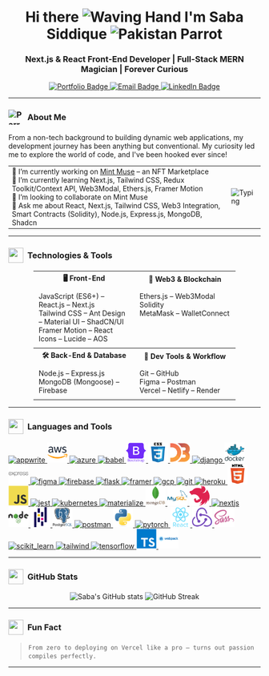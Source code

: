 <h1 align="center">
  Hi there 
  <img src="https://media.giphy.com/media/hvRJCLFzcasrR4ia7z/giphy.gif" width="30" height="30" alt="Waving Hand" />
  I'm Saba Siddique
  <img src="https://cultofthepartyparrot.com/flags/hd/pakistanparrot.gif" width="30" height="30" alt="Pakistan Parrot" />
</h1>

<h3 align="center">
   Next.js & React Front-End Developer | Full-Stack MERN Magician | Forever Curious
</h3>
<p align="center">
  <!-- Portfolio -->
  <a href="https://portfolio-website-phi-ten-96.vercel.app/" target="_blank">
    <img src="https://img.shields.io/badge/Portfolio-Saba%20Siddique-6f42c1?style=flat-square&logo=vercel&logoColor=white" alt="Portfolio Badge"/>
  </a>

  <!-- Email -->
  <a href="mailto:sabasiddique001@gmail.com" target="_blank">
    <img src="https://img.shields.io/badge/Email-sabasiddique001@gmail.com-D14836?style=flat-square&logo=Gmail&logoColor=white" alt="Email Badge"/>
  </a>

  <!-- LinkedIn -->
  <a href="https://www.linkedin.com/in/sabaa-siddique-26b6a31a5" target="_blank">
    <img src="https://img.shields.io/badge/LinkedIn-Saba%20Siddique-0077B5?style=flat-square&logo=Linkedin&logoColor=white" alt="LinkedIn Badge"/>
  </a>
</p>

---

<h3 style="display: flex; align-items: center; gap: 8px;">
  <img src="https://cultofthepartyparrot.com/parrots/hd/pirateparrot.gif" width="30" height="30" alt="Parrot" />
  About Me
</h3>

From a non-tech background to building dynamic web applications, my development journey has been anything but conventional. My curiosity led me to explore the world of code, and I've been hooked ever since!

<table align="center">
  <tr>
    <td>
    <div>🔭 I’m currently working on <a href="https://github.com/sabasiddique1/project" target="_blank">Mint Muse</a> – an NFT Marketplace</div>
      <div>🌱 I’m currently learning Next.js, Tailwind CSS, Redux Toolkit/Context API, Web3Modal, Ethers.js, Framer Motion</div>
      <div>👯 I’m looking to collaborate on Mint Muse</div>
      <div>💬 Ask me about React, Next.js, Tailwind CSS, Web3 Integration, Smart Contracts (Solidity), Node.js, Express.js, MongoDB, Shadcn</div>
    </td>
    <td>
      <img src="https://media.giphy.com/media/13HgwGsXF0aiGY/giphy.gif" alt="Typing" width="200" />
    </td>
  </tr>
</table>


---

<h3 style="display: flex; align-items: center; gap: 8px;">
    <img src="https://cultofthepartyparrot.com/parrots/hd/dealwithitnowparrot.gif" width="30" height="30"/>
  Technologies & Tools
</h3>

<div align="center">
  <table style="width: 80%; table-layout: fixed; text-align: left;">
    <tr>
      <th style="text-align: center; font-weight: bold; width: 50%;">🖥️ Front-End</th>
      <th style="text-align: center; font-weight: bold; width: 50%;">🔗 Web3 & Blockchain</th>
    </tr>
    <tr>
      <td style="vertical-align: top; padding: 10px; width: 50%;">
        JavaScript (ES6+) – React.js – Next.js<br/>
        Tailwind CSS – Ant Design – Material UI – ShadCN/UI<br/>
        Framer Motion – React Icons – Lucide – AOS
      </td>
      <td style="vertical-align: top; padding: 10px; width: 50%;">
        Ethers.js – Web3Modal<br/>
        Solidity<br/>
        MetaMask – WalletConnect
      </td>
    </tr>
    <tr>
      <th style="text-align: center; font-weight: bold; width: 50%;">🛠️ Back-End & Database</th>
      <th style="text-align: center; font-weight: bold; width: 50%;">🧰 Dev Tools & Workflow</th>
    </tr>
    <tr>
      <td style="vertical-align: top; padding: 10px; width: 50%;">
        Node.js – Express.js<br/>
        MongoDB (Mongoose) – Firebase
      </td>
      <td style="vertical-align: top; padding: 10px; width: 50%;">
        Git – GitHub<br/>
        Figma – Postman<br/>
        Vercel – Netlify – Render
      </td>
    </tr>
  </table>
</div>

---

<h3 style="display: flex; align-items: center; gap: 8px;">
    <img src="https://cultofthepartyparrot.com/parrots/hd/mustacheparrot.gif" width="30" height="30"/>
  Languages and Tools
</h3>
<p align="left"> <a href="https://appwrite.io" target="_blank" rel="noreferrer"> <img src="https://www.vectorlogo.zone/logos/appwriteio/appwriteio-icon.svg" alt="appwrite" width="40" height="40"/> </a> <a href="https://aws.amazon.com" target="_blank" rel="noreferrer"> <img src="https://raw.githubusercontent.com/devicons/devicon/master/icons/amazonwebservices/amazonwebservices-original-wordmark.svg" alt="aws" width="40" height="40"/> </a> <a href="https://azure.microsoft.com/en-in/" target="_blank" rel="noreferrer"> <img src="https://www.vectorlogo.zone/logos/microsoft_azure/microsoft_azure-icon.svg" alt="azure" width="40" height="40"/> </a> <a href="https://babeljs.io/" target="_blank" rel="noreferrer"> <img src="https://www.vectorlogo.zone/logos/babeljs/babeljs-icon.svg" alt="babel" width="40" height="40"/> </a> <a href="https://getbootstrap.com" target="_blank" rel="noreferrer"> <img src="https://raw.githubusercontent.com/devicons/devicon/master/icons/bootstrap/bootstrap-plain-wordmark.svg" alt="bootstrap" width="40" height="40"/> </a> <a href="https://www.w3schools.com/css/" target="_blank" rel="noreferrer"> <img src="https://raw.githubusercontent.com/devicons/devicon/master/icons/css3/css3-original-wordmark.svg" alt="css3" width="40" height="40"/> </a> <a href="https://d3js.org/" target="_blank" rel="noreferrer"> <img src="https://raw.githubusercontent.com/devicons/devicon/master/icons/d3js/d3js-original.svg" alt="d3js" width="40" height="40"/> </a> <a href="https://www.djangoproject.com/" target="_blank" rel="noreferrer"> <img src="https://cdn.worldvectorlogo.com/logos/django.svg" alt="django" width="40" height="40"/> </a> <a href="https://www.docker.com/" target="_blank" rel="noreferrer"> <img src="https://raw.githubusercontent.com/devicons/devicon/master/icons/docker/docker-original-wordmark.svg" alt="docker" width="40" height="40"/> </a> <a href="https://expressjs.com" target="_blank" rel="noreferrer"> <img src="https://raw.githubusercontent.com/devicons/devicon/master/icons/express/express-original-wordmark.svg" alt="express" width="40" height="40"/> </a> <a href="https://www.figma.com/" target="_blank" rel="noreferrer"> <img src="https://www.vectorlogo.zone/logos/figma/figma-icon.svg" alt="figma" width="40" height="40"/> </a> <a href="https://firebase.google.com/" target="_blank" rel="noreferrer"> <img src="https://www.vectorlogo.zone/logos/firebase/firebase-icon.svg" alt="firebase" width="40" height="40"/> </a> <a href="https://flask.palletsprojects.com/" target="_blank" rel="noreferrer"> <img src="https://www.vectorlogo.zone/logos/pocoo_flask/pocoo_flask-icon.svg" alt="flask" width="40" height="40"/> </a> <a href="https://www.framer.com/" target="_blank" rel="noreferrer"> <img src="https://www.vectorlogo.zone/logos/framer/framer-icon.svg" alt="framer" width="40" height="40"/> </a> <a href="https://cloud.google.com" target="_blank" rel="noreferrer"> <img src="https://www.vectorlogo.zone/logos/google_cloud/google_cloud-icon.svg" alt="gcp" width="40" height="40"/> </a> <a href="https://git-scm.com/" target="_blank" rel="noreferrer"> <img src="https://www.vectorlogo.zone/logos/git-scm/git-scm-icon.svg" alt="git" width="40" height="40"/> </a> <a href="https://heroku.com" target="_blank" rel="noreferrer"> <img src="https://www.vectorlogo.zone/logos/heroku/heroku-icon.svg" alt="heroku" width="40" height="40"/> </a> <a href="https://www.w3.org/html/" target="_blank" rel="noreferrer"> <img src="https://raw.githubusercontent.com/devicons/devicon/master/icons/html5/html5-original-wordmark.svg" alt="html5" width="40" height="40"/> </a> <a href="https://developer.mozilla.org/en-US/docs/Web/JavaScript" target="_blank" rel="noreferrer"> <img src="https://raw.githubusercontent.com/devicons/devicon/master/icons/javascript/javascript-original.svg" alt="javascript" width="40" height="40"/> </a> <a href="https://jestjs.io" target="_blank" rel="noreferrer"> <img src="https://www.vectorlogo.zone/logos/jestjsio/jestjsio-icon.svg" alt="jest" width="40" height="40"/> </a> <a href="https://kubernetes.io" target="_blank" rel="noreferrer"> <img src="https://www.vectorlogo.zone/logos/kubernetes/kubernetes-icon.svg" alt="kubernetes" width="40" height="40"/> </a> <a href="https://materializecss.com/" target="_blank" rel="noreferrer"> <img src="https://raw.githubusercontent.com/prplx/svg-logos/5585531d45d294869c4eaab4d7cf2e9c167710a9/svg/materialize.svg" alt="materialize" width="40" height="40"/> </a> <a href="https://www.mongodb.com/" target="_blank" rel="noreferrer"> <img src="https://raw.githubusercontent.com/devicons/devicon/master/icons/mongodb/mongodb-original-wordmark.svg" alt="mongodb" width="40" height="40"/> </a> <a href="https://www.mysql.com/" target="_blank" rel="noreferrer"> <img src="https://raw.githubusercontent.com/devicons/devicon/master/icons/mysql/mysql-original-wordmark.svg" alt="mysql" width="40" height="40"/> </a> <a href="https://nestjs.com/" target="_blank" rel="noreferrer"> <img src="https://raw.githubusercontent.com/devicons/devicon/master/icons/nestjs/nestjs-plain.svg" alt="nestjs" width="40" height="40"/> </a> <a href="https://nextjs.org/" target="_blank" rel="noreferrer"> <img src="https://cdn.worldvectorlogo.com/logos/nextjs-2.svg" alt="nextjs" width="40" height="40"/> </a> <a href="https://nodejs.org" target="_blank" rel="noreferrer"> <img src="https://raw.githubusercontent.com/devicons/devicon/master/icons/nodejs/nodejs-original-wordmark.svg" alt="nodejs" width="40" height="40"/> </a> <a href="https://pandas.pydata.org/" target="_blank" rel="noreferrer"> <img src="https://raw.githubusercontent.com/devicons/devicon/2ae2a900d2f041da66e950e4d48052658d850630/icons/pandas/pandas-original.svg" alt="pandas" width="40" height="40"/> </a> <a href="https://www.postgresql.org" target="_blank" rel="noreferrer"> <img src="https://raw.githubusercontent.com/devicons/devicon/master/icons/postgresql/postgresql-original-wordmark.svg" alt="postgresql" width="40" height="40"/> </a> <a href="https://postman.com" target="_blank" rel="noreferrer"> <img src="https://www.vectorlogo.zone/logos/getpostman/getpostman-icon.svg" alt="postman" width="40" height="40"/> </a> <a href="https://www.python.org" target="_blank" rel="noreferrer"> <img src="https://raw.githubusercontent.com/devicons/devicon/master/icons/python/python-original.svg" alt="python" width="40" height="40"/> </a> <a href="https://pytorch.org/" target="_blank" rel="noreferrer"> <img src="https://www.vectorlogo.zone/logos/pytorch/pytorch-icon.svg" alt="pytorch" width="40" height="40"/> </a> <a href="https://reactjs.org/" target="_blank" rel="noreferrer"> <img src="https://raw.githubusercontent.com/devicons/devicon/master/icons/react/react-original-wordmark.svg" alt="react" width="40" height="40"/> </a> <a href="https://redux.js.org" target="_blank" rel="noreferrer"> <img src="https://raw.githubusercontent.com/devicons/devicon/master/icons/redux/redux-original.svg" alt="redux" width="40" height="40"/> </a> <a href="https://sass-lang.com" target="_blank" rel="noreferrer"> <img src="https://raw.githubusercontent.com/devicons/devicon/master/icons/sass/sass-original.svg" alt="sass" width="40" height="40"/> </a> <a href="https://scikit-learn.org/" target="_blank" rel="noreferrer"> <img src="https://upload.wikimedia.org/wikipedia/commons/0/05/Scikit_learn_logo_small.svg" alt="scikit_learn" width="40" height="40"/> </a> <a href="https://tailwindcss.com/" target="_blank" rel="noreferrer"> <img src="https://www.vectorlogo.zone/logos/tailwindcss/tailwindcss-icon.svg" alt="tailwind" width="40" height="40"/> </a> <a href="https://www.tensorflow.org" target="_blank" rel="noreferrer"> <img src="https://www.vectorlogo.zone/logos/tensorflow/tensorflow-icon.svg" alt="tensorflow" width="40" height="40"/> </a> <a href="https://www.typescriptlang.org/" target="_blank" rel="noreferrer"> <img src="https://raw.githubusercontent.com/devicons/devicon/master/icons/typescript/typescript-original.svg" alt="typescript" width="40" height="40"/> </a> <a href="https://webpack.js.org" target="_blank" rel="noreferrer"> <img src="https://raw.githubusercontent.com/devicons/devicon/d00d0969292a6569d45b06d3f350f463a0107b0d/icons/webpack/webpack-original-wordmark.svg" alt="webpack" width="40" height="40"/> </a> </p>

---

<h3 style="display: flex; align-items: center; gap: 8px;">
    <img src="https://cultofthepartyparrot.com/parrots/hd/hackerparrot.gif" width="30" height="30"/>
   GitHub Stats
</h3>

<p align="center">
  <img src="https://github-readme-stats.vercel.app/api?username=sabasiddique1&show_icons=true&theme=radical" alt="Saba's GitHub stats" />
  <img src="https://github-readme-streak-stats.herokuapp.com/?user=sabasiddique1&theme=radical" alt="GitHub Streak" />
</p>

---

<h3 style="display: flex; align-items: center; gap: 8px;">
    <img src="https://cultofthepartyparrot.com/guests/hd/partyfsjal.gif" width="30" height="30"/>
    Fun Fact
</h3>

<blockquote>
  <code>From zero to deploying on Vercel like a pro — turns out passion compiles perfectly.</code>
</blockquote>

---


